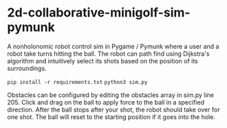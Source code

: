 # 2d-collaborative-minigolf-sim-pymunk
A nonholonomic robot control sim in Pygame / Pymunk where a user and a robot take turns hitting the ball. The robot can path find using Dijkstra's algorithm and intuitively select its shots based on the position of its surroundings.

`pip install -r requirements.txt`
`python3 sim.py`

Obstacles can be configured by editing the obstacles array in sim.py line 205. Click and drag on the ball to apply force to the ball in a specified direction. After the ball stops after your shot, the robot should take over for one shot. The ball will reset to the starting position if it goes into the hole. 
